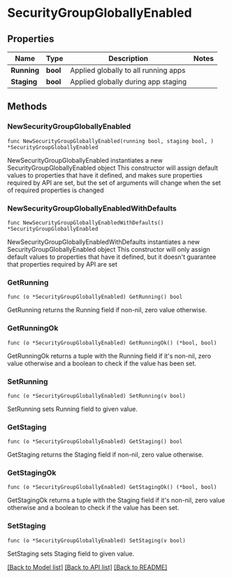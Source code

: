 # SecurityGroupGloballyEnabled

## Properties

Name | Type | Description | Notes
------------ | ------------- | ------------- | -------------
**Running** | **bool** | Applied globally to all running apps | 
**Staging** | **bool** | Applied globally during app staging | 

## Methods

### NewSecurityGroupGloballyEnabled

`func NewSecurityGroupGloballyEnabled(running bool, staging bool, ) *SecurityGroupGloballyEnabled`

NewSecurityGroupGloballyEnabled instantiates a new SecurityGroupGloballyEnabled object
This constructor will assign default values to properties that have it defined,
and makes sure properties required by API are set, but the set of arguments
will change when the set of required properties is changed

### NewSecurityGroupGloballyEnabledWithDefaults

`func NewSecurityGroupGloballyEnabledWithDefaults() *SecurityGroupGloballyEnabled`

NewSecurityGroupGloballyEnabledWithDefaults instantiates a new SecurityGroupGloballyEnabled object
This constructor will only assign default values to properties that have it defined,
but it doesn't guarantee that properties required by API are set

### GetRunning

`func (o *SecurityGroupGloballyEnabled) GetRunning() bool`

GetRunning returns the Running field if non-nil, zero value otherwise.

### GetRunningOk

`func (o *SecurityGroupGloballyEnabled) GetRunningOk() (*bool, bool)`

GetRunningOk returns a tuple with the Running field if it's non-nil, zero value otherwise
and a boolean to check if the value has been set.

### SetRunning

`func (o *SecurityGroupGloballyEnabled) SetRunning(v bool)`

SetRunning sets Running field to given value.


### GetStaging

`func (o *SecurityGroupGloballyEnabled) GetStaging() bool`

GetStaging returns the Staging field if non-nil, zero value otherwise.

### GetStagingOk

`func (o *SecurityGroupGloballyEnabled) GetStagingOk() (*bool, bool)`

GetStagingOk returns a tuple with the Staging field if it's non-nil, zero value otherwise
and a boolean to check if the value has been set.

### SetStaging

`func (o *SecurityGroupGloballyEnabled) SetStaging(v bool)`

SetStaging sets Staging field to given value.



[[Back to Model list]](../README.md#documentation-for-models) [[Back to API list]](../README.md#documentation-for-api-endpoints) [[Back to README]](../README.md)


